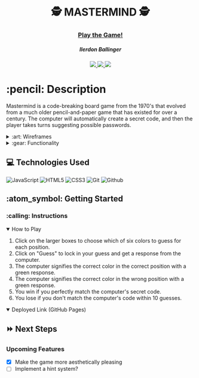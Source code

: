 <div align="center">
   <h1>🕵️ MASTERMIND 🕵️</h1>
   <h3><a href="https://iballinger.github.io/Mastermind/">Play the Game!</a></h3>
   <h5>Ilerdon Ballinger</h5>                             
   <a href="[github page]" target="_blank">
      <img src="https://img.shields.io/badge/-Portfolio:_user.github.io-darkgreen?style=flat&logo=medium"/>
   </a>
   <a href="https://www.linkedin.com/in/ilerdon-ballinger/" target="_blank">
      <img src="https://img.shields.io/badge/-linkedin.com/in/user-blue?style=flat&``logo=Linkedin&logoColor=white">
   </a> 
   <a href="mailto:ilerdonballinger@gmail.com" target="_blank">
      <img src="https://img.shields.io/badge/-user@gmail.com-c14438?style=flat&logo=Gmail&``logoColor=white">
   </a>
<!--    <a href="https://medium.com/@user">
      <img src="https://img.shields.io/badge/-medium.com/@user-black?style=flat&logo=medium">
   </a> -->
</div>

<h1>:pencil: Description</h1>
<p>Mastermind is a code-breaking board game from the 1970's that evolved from a much older pencil-and-paper game that has existed for over a century. The computer will automatically create a secret code, and then the player takes turns suggesting possible passwords.</p>

<details>
<summary> :art: Wireframes</summary>
| Description | Screenshot |
|------------ | ------------|
| <h3 align="center">Game</h3> | <img src="https://github.com/iballinger/Mastermind/blob/main/Wireframe.png?raw=true" width="700"/> |
</details>

<details>
<summary> :gear: Functionality</summary>
| Description | Screenshot |
|------------ | ------------|
| <h3 align="center">Game in Progress</h3> | <img src="https://i.imgur.com/U2FKmNk.png" width="700"/> |
</details>

## :computer: Technologies Used

![JavaScript](https://img.shields.io/badge/-JavaScript-333?style=flat&logo=javascript) 
![HTML5](https://img.shields.io/badge/-HTML5-333?style=flat&logo=html5)
![CSS3](https://img.shields.io/badge/-CSS-333?style=flat&logo=css3)
![Git](https://img.shields.io/badge/-Git-333?style=flat&logo=git)
![Github](https://img.shields.io/badge/-GitHub-333?style=flat&logo=github)

<h2> :atom_symbol: Getting Started </h2>

<h3> :calling: Instructions </h3>
<details open>
<summary>How to Play</summary>
<ol>
<li>Click on the larger boxes to choose which of six colors to guess for each position.</li>
<li>Click on "Guess" to lock in your guess and get a response from the computer.</li>
<li>The computer signifies the correct color in the correct position with a green response.</li>
<li>The computer signifies the correct color in the wrong position with a green response.</li>
<li>You win if you perfectly match the computer's secret code.</li>
<li>You lose if you don't match the computer's code within 10 guesses.</li>
</ol>
</details>

<details open>   
<summary>Deployed Link (GitHub Pages)</summary>
<a href="https://iballinger.github.io/Mastermind/"></a>
</details>

## :fast_forward: Next Steps   

### Upcoming Features

- [X] Make the game more aesthetically pleasing
- [ ] Implement a hint system?
